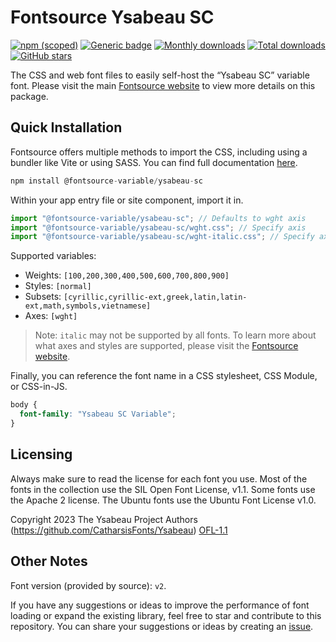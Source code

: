 # Fontsource Ysabeau SC

[![npm (scoped)](https://img.shields.io/npm/v/@fontsource-variable/ysabeau-sc?color=brightgreen)](https://www.npmjs.com/package/@fontsource-variable/ysabeau-sc) [![Generic badge](https://img.shields.io/badge/fontsource-passing-brightgreen)](https://github.com/fontsource/fontsource) [![Monthly downloads](https://badgen.net/npm/dm/@fontsource-variable/ysabeau-sc)](https://github.com/fontsource/fontsource) [![Total downloads](https://badgen.net/npm/dt/@fontsource-variable/ysabeau-sc)](https://github.com/fontsource/fontsource) [![GitHub stars](https://img.shields.io/github/stars/fontsource/fontsource.svg?style=social&label=Star)](https://github.com/fontsource/fontsource/stargazers)

The CSS and web font files to easily self-host the “Ysabeau SC” variable font. Please visit the main [Fontsource website](https://fontsource.org/fonts/ysabeau-sc) to view more details on this package.

## Quick Installation

Fontsource offers multiple methods to import the CSS, including using a bundler like Vite or using SASS. You can find full documentation [here](https://fontsource.org/docs/getting-started/introduction).

```javascript
npm install @fontsource-variable/ysabeau-sc
```

Within your app entry file or site component, import it in.

```javascript
import "@fontsource-variable/ysabeau-sc"; // Defaults to wght axis
import "@fontsource-variable/ysabeau-sc/wght.css"; // Specify axis
import "@fontsource-variable/ysabeau-sc/wght-italic.css"; // Specify axis and style
```

Supported variables:
- Weights: `[100,200,300,400,500,600,700,800,900]`
- Styles: `[normal]`
- Subsets: `[cyrillic,cyrillic-ext,greek,latin,latin-ext,math,symbols,vietnamese]`
- Axes: `[wght]`

> Note: `italic` may not be supported by all fonts. To learn more about what axes and styles are supported, please visit the [Fontsource website](https://fontsource.org/fonts/ysabeau-sc).

Finally, you can reference the font name in a CSS stylesheet, CSS Module, or CSS-in-JS.

```css
body {
  font-family: "Ysabeau SC Variable";
}
```

## Licensing
Always make sure to read the license for each font you use. Most of the fonts in the collection use the SIL Open Font License, v1.1. Some fonts use the Apache 2 license. The Ubuntu fonts use the Ubuntu Font License v1.0.

Copyright 2023 The Ysabeau Project Authors (https://github.com/CatharsisFonts/Ysabeau)
[OFL-1.1](http://scripts.sil.org/OFL)

## Other Notes
Font version (provided by source): `v2`.

If you have any suggestions or ideas to improve the performance of font loading or expand the existing library, feel free to star and contribute to this repository. You can share your suggestions or ideas by creating an [issue](https://github.com/fontsource/fontsource/issues).